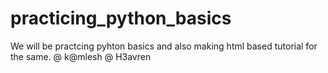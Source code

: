 # practicing_python_basics
We will be practcing pyhton basics and also making html based tutorial for the same.
@ k@mlesh
@ H3avren

